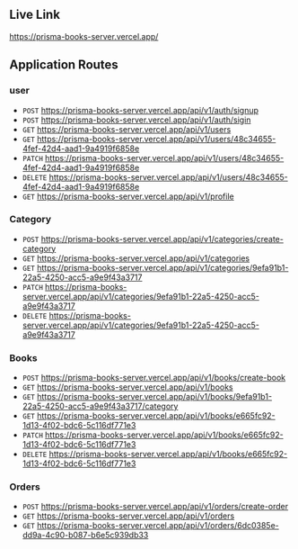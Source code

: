 ## Live Link

https://prisma-books-server.vercel.app/

## Application Routes

### user

- `POST` https://prisma-books-server.vercel.app/api/v1/auth/signup
- `POST` https://prisma-books-server.vercel.app/api/v1/auth/sigin
- `GET` https://prisma-books-server.vercel.app/api/v1/users
- `GET` https://prisma-books-server.vercel.app/api/v1/users/48c34655-4fef-42d4-aad1-9a4919f6858e
- `PATCH` https://prisma-books-server.vercel.app/api/v1/users/48c34655-4fef-42d4-aad1-9a4919f6858e
- `DELETE` https://prisma-books-server.vercel.app/api/v1/users/48c34655-4fef-42d4-aad1-9a4919f6858e
- `GET` https://prisma-books-server.vercel.app/api/v1/profile

### Category

- `POST` https://prisma-books-server.vercel.app/api/v1/categories/create-category
- `GET` https://prisma-books-server.vercel.app/api/v1/categories
- `GET` https://prisma-books-server.vercel.app/api/v1/categories/9efa91b1-22a5-4250-acc5-a9e9f43a3717
- `PATCH` https://prisma-books-server.vercel.app/api/v1/categories/9efa91b1-22a5-4250-acc5-a9e9f43a3717
- `DELETE` https://prisma-books-server.vercel.app/api/v1/categories/9efa91b1-22a5-4250-acc5-a9e9f43a3717

### Books

- `POST` https://prisma-books-server.vercel.app/api/v1/books/create-book
- `GET` https://prisma-books-server.vercel.app/api/v1/books
- `GET` https://prisma-books-server.vercel.app/api/v1/books/9efa91b1-22a5-4250-acc5-a9e9f43a3717/category
- `GET` https://prisma-books-server.vercel.app/api/v1/books/e665fc92-1d13-4f02-bdc6-5c116df771e3
- `PATCH` https://prisma-books-server.vercel.app/api/v1/books/e665fc92-1d13-4f02-bdc6-5c116df771e3
- `DELETE` https://prisma-books-server.vercel.app/api/v1/books/e665fc92-1d13-4f02-bdc6-5c116df771e3

### Orders

- `POST` https://prisma-books-server.vercel.app/api/v1/orders/create-order
- `GET` https://prisma-books-server.vercel.app/api/v1/orders
- `GET` https://prisma-books-server.vercel.app/api/v1/orders/6dc0385e-dd9a-4c90-b087-b6e5c939db33
